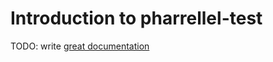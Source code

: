 # Introduction to pharrellel-test

TODO: write [great documentation](http://jacobian.org/writing/great-documentation/what-to-write/)
